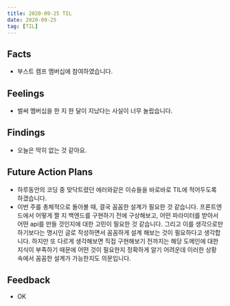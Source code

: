 ```yaml
---
title: 2020-09-25 TIL
date: 2020-09-25
tag: [TIL]
---
```


## Facts

- 부스트 캠프 멤버십에 참여하였습니다.

## Feelings

- 벌써 멤버십을 한 지 한 달이 지났다는 사실이 너무 놀랍습니다.

## Findings

- 오늘은 딱히 없는 것 같아요.

## Future Action Plans

- 하루동안의 코딩 중 맞닥트렸던 에러와같은 이슈들을 바로바로 TIL에 적어두도록 하겠습니다.
- 이번 주를 총체적으로 돌아볼 때, 결국 꼼꼼한 설계가 필요한 것 같습니다. 프론트엔드에서 어떻게 짤 지 백엔드를 구현하기 전에 구상해보고, 어떤 파라미터를 받아서 어떤 api를 만들 것인지에 대한 고민이 필요한 것 같습니다. 그리고 이를 생각으로만 하기보다는 명시인 글로 작성하면서 꼼꼼하게 설계 해보는 것이 필요하다고 생각합니다. 하지만 또 다르게 생각해보면 직접 구현해보기 전까지는 해당 도메인에 대한 지식이 부족하기 때문에 어떤 것이 필요한지 정확하게 알기 어려운데 이러한 상황 속에서 꼼꼼한 설계가 가능한지도 의문입니다.

## Feedback

- OK
